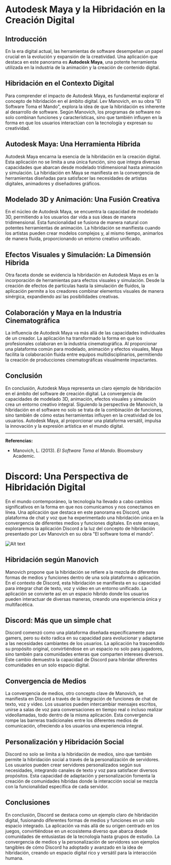 # Autodesk Maya y la Hibridación en la Creación Digital

## Introducción

En la era digital actual, las herramientas de software desempeñan un papel crucial en la evolución y expansión de la creatividad. Una aplicación que destaca en este panorama es **Autodesk Maya**, una potente herramienta utilizada en la industria de la animación y la creación de contenido digital.

## Hibridación en el Contexto Digital

Para comprender el impacto de Autodesk Maya, es fundamental explorar el concepto de hibridación en el ámbito digital. Lev Manovich, en su obra "El Software Toma el Mando", explora la idea de que la hibridación es inherente al desarrollo de software. Según Manovich, los programas de software no solo combinan funciones y características, sino que también influyen en la forma en que los usuarios interactúan con la tecnología y expresan su creatividad.

## Autodesk Maya: Una Herramienta Híbrida

Autodesk Maya encarna la esencia de la hibridación en la creación digital. Esta aplicación no se limita a una única función, sino que integra diversas capacidades que abarcan desde modelado tridimensional hasta animación y simulación. La hibridación en Maya se manifiesta en la convergencia de herramientas diseñadas para satisfacer las necesidades de artistas digitales, animadores y diseñadores gráficos.

## Modelado 3D y Animación: Una Fusión Creativa

En el núcleo de Autodesk Maya, se encuentra la capacidad de modelado 3D, permitiendo a los usuarios dar vida a sus ideas de manera tridimensional. Esta funcionalidad se fusiona de manera natural con potentes herramientas de animación. La hibridación se manifiesta cuando los artistas pueden crear modelos complejos y, al mismo tiempo, animarlos de manera fluida, proporcionando un entorno creativo unificado.

## Efectos Visuales y Simulación: La Dimensión Hibrida

Otra faceta donde se evidencia la hibridación en Autodesk Maya es en la incorporación de herramientas para efectos visuales y simulación. Desde la creación de efectos de partículas hasta la simulación de fluidos, la aplicación permite a los creadores combinar elementos visuales de manera sinérgica, expandiendo así las posibilidades creativas.

## Colaboración y Maya en la Industria Cinematográfica

La influencia de Autodesk Maya va más allá de las capacidades individuales de un creador. La aplicación ha transformado la forma en que los profesionales colaboran en la industria cinematográfica. Al proporcionar una plataforma común para modelado, animación y efectos visuales, Maya facilita la colaboración fluida entre equipos multidisciplinarios, permitiendo la creación de producciones cinematográficas visualmente impactantes.

## Conclusión

En conclusión, Autodesk Maya representa un claro ejemplo de hibridación en el ámbito del software de creación digital. La convergencia de capacidades de modelado 3D, animación, efectos visuales y simulación crea un entorno creativo integral. Siguiendo la perspectiva de Manovich, la hibridación en el software no solo se trata de la combinación de funciones, sino también de cómo estas herramientas influyen en la creatividad de los usuarios. Autodesk Maya, al proporcionar una plataforma versátil, impulsa la innovación y la expresión artística en el mundo digital.

---

**Referencias:**
- Manovich, L. (2013). *El Software Toma el Mando*. Bloomsbury Academic.


# Discord: Una Perspectiva de Hibridación Digital

En el mundo contemporáneo, la tecnología ha llevado a cabo cambios significativos en la forma en que nos comunicamos y nos conectamos en línea. Una aplicación que destaca en este panorama es Discord, una plataforma de chat y voz que ha experimentado una hibridación única en la convergencia de diferentes medios y funciones digitales. En este ensayo, exploraremos la aplicación Discord a la luz del concepto de hibridación presentado por Lev Manovich en su obra "El software toma el mando".

![Alt text](https://unsplash.com/es/fotos/un-hombre-con-auriculares-sentado-en-un-escritorio-de-computadora-1IsH5qeKOqc "a title")

## Hibridación según Manovich

Manovich propone que la hibridación se refiere a la mezcla de diferentes formas de medios y funciones dentro de una sola plataforma o aplicación. En el contexto de Discord, esta hibridación se manifiesta en su capacidad para integrar chat de texto, voz y video en un entorno unificado. La aplicación se convierte así en un espacio híbrido donde los usuarios pueden interactuar de diversas maneras, creando una experiencia única y multifacética.

## Discord: Más que un simple chat

Discord comenzó como una plataforma diseñada específicamente para gamers, pero su éxito radica en su capacidad para evolucionar y adaptarse a las necesidades cambiantes de los usuarios. La aplicación ha trascendido su propósito original, convirtiéndose en un espacio no solo para jugadores, sino también para comunidades enteras que comparten intereses diversos. Este cambio demuestra la capacidad de Discord para hibridar diferentes comunidades en un solo espacio digital.

## Convergencia de Medios

La convergencia de medios, otro concepto clave de Manovich, se manifiesta en Discord a través de la integración de funciones de chat de texto, voz y video. Los usuarios pueden intercambiar mensajes escritos, unirse a salas de voz para conversaciones en tiempo real o incluso realizar videollamadas, todo dentro de la misma aplicación. Esta convergencia rompe las barreras tradicionales entre los diferentes medios de comunicación, ofreciendo a los usuarios una experiencia integral.

## Personalización y Hibridación Social

Discord no solo se limita a la hibridación de medios, sino que también permite la hibridación social a través de la personalización de servidores. Los usuarios pueden crear servidores personalizados según sus necesidades, integrando canales de texto y voz para satisfacer diversos propósitos. Esta capacidad de adaptación y personalización fomenta la creación de comunidades híbridas donde la interacción social se mezcla con la funcionalidad específica de cada servidor.

## Conclusiones

En conclusión, Discord se destaca como un ejemplo claro de hibridación digital, fusionando diferentes formas de medios y funciones en un solo espacio integrado. La aplicación va más allá de su origen centrado en los juegos, convirtiéndose en un ecosistema diverso que abarca desde comunidades de entusiastas de la tecnología hasta grupos de estudio. La convergencia de medios y la personalización de servidores son ejemplos tangibles de cómo Discord ha adoptado y avanzado en la idea de hibridación, creando un espacio digital rico y versátil para la interacción humana.
